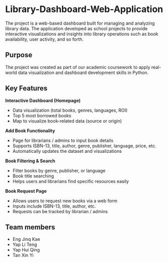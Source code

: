 # Library-Dashboard-Web-Application

The project is a web-based dashboard built for managing and analyzing library data. The application developed as school projects to provide interactive visualizations and insights into library operations such as book availability, user activity, and so forth.

## Purpose
The project was created as part of our academic coursework to apply real-world data visualization and dashboard development skills in Python.

## Key Features
**Interactive Dashboard (Homepage)**
- Data visualization (total books, genres, languages, ROI)
- Top 5 most borrowed books
- Map to visualize book-related data (source or origin)

**Add Book Functionality**
- Page for librarians / admins to input book details
- Supports ISBN-13, title, author, genre, publisher, language, price, etc.
- Automatically updates the dataset and visualizations

**Book Filtering & Search**
- Filter books by genre, publisher, or language
- Book title searching
- Helps users and librarians find specific resources easily

**Book Request Page**
- Allows users to request new books via a web form
- Inputs include ISBN-13, title, author, etc.
- Requests can be tracked by librarian / admins

## Team members
- Eng Jinq Kae
- Yap Li Teng
- Yap Hui Qing
- Tan Xin Yi
